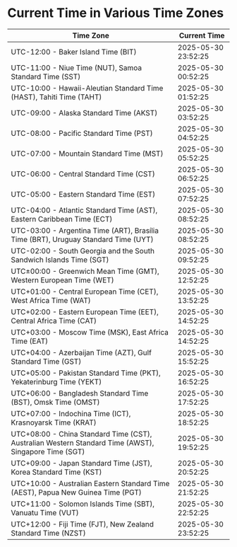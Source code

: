 # Current Time in Various Time Zones

| Time Zone | Current Time |
|-----------|--------------|
| UTC-12:00 - Baker Island Time (BIT) | 2025-05-30 23:52:25 |
| UTC-11:00 - Niue Time (NUT), Samoa Standard Time (SST) | 2025-05-30 00:52:25 |
| UTC-10:00 - Hawaii-Aleutian Standard Time (HAST), Tahiti Time (TAHT) | 2025-05-30 01:52:25 |
| UTC-09:00 - Alaska Standard Time (AKST) | 2025-05-30 03:52:25 |
| UTC-08:00 - Pacific Standard Time (PST) | 2025-05-30 04:52:25 |
| UTC-07:00 - Mountain Standard Time (MST) | 2025-05-30 05:52:25 |
| UTC-06:00 - Central Standard Time (CST) | 2025-05-30 06:52:25 |
| UTC-05:00 - Eastern Standard Time (EST) | 2025-05-30 07:52:25 |
| UTC-04:00 - Atlantic Standard Time (AST), Eastern Caribbean Time (ECT) | 2025-05-30 08:52:25 |
| UTC-03:00 - Argentina Time (ART), Brasília Time (BRT), Uruguay Standard Time (UYT) | 2025-05-30 08:52:25 |
| UTC-02:00 - South Georgia and the South Sandwich Islands Time (SGT) | 2025-05-30 09:52:25 |
| UTC±00:00 - Greenwich Mean Time (GMT), Western European Time (WET) | 2025-05-30 12:52:25 |
| UTC+01:00 - Central European Time (CET), West Africa Time (WAT) | 2025-05-30 13:52:25 |
| UTC+02:00 - Eastern European Time (EET), Central Africa Time (CAT) | 2025-05-30 14:52:25 |
| UTC+03:00 - Moscow Time (MSK), East Africa Time (EAT) | 2025-05-30 14:52:25 |
| UTC+04:00 - Azerbaijan Time (AZT), Gulf Standard Time (GST) | 2025-05-30 15:52:25 |
| UTC+05:00 - Pakistan Standard Time (PKT), Yekaterinburg Time (YEKT) | 2025-05-30 16:52:25 |
| UTC+06:00 - Bangladesh Standard Time (BST), Omsk Time (OMST) | 2025-05-30 17:52:25 |
| UTC+07:00 - Indochina Time (ICT), Krasnoyarsk Time (KRAT) | 2025-05-30 18:52:25 |
| UTC+08:00 - China Standard Time (CST), Australian Western Standard Time (AWST), Singapore Time (SGT) | 2025-05-30 19:52:25 |
| UTC+09:00 - Japan Standard Time (JST), Korea Standard Time (KST) | 2025-05-30 20:52:25 |
| UTC+10:00 - Australian Eastern Standard Time (AEST), Papua New Guinea Time (PGT) | 2025-05-30 21:52:25 |
| UTC+11:00 - Solomon Islands Time (SBT), Vanuatu Time (VUT) | 2025-05-30 22:52:25 |
| UTC+12:00 - Fiji Time (FJT), New Zealand Standard Time (NZST) | 2025-05-30 23:52:25 |
